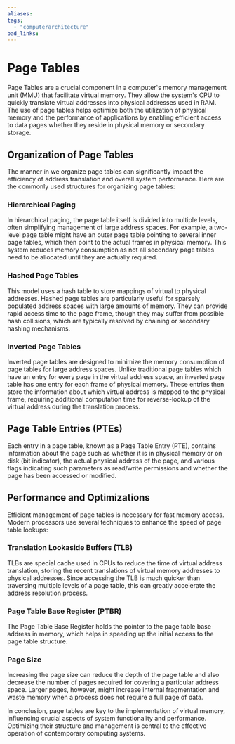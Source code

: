 ```yaml
---
aliases:
tags:
  - "computerarchitecture"
bad_links:
---
```

# Page Tables

Page Tables are a crucial component in a computer's memory management unit (MMU) that facilitate virtual memory. They allow the system's CPU to quickly translate virtual addresses into physical addresses used in RAM. The use of page tables helps optimize both the utilization of physical memory and the performance of applications by enabling efficient access to data pages whether they reside in physical memory or secondary storage.

## Organization of Page Tables

The manner in we organize page tables can significantly impact the efficiency of address translation and overall system performance. Here are the commonly used structures for organizing page tables:

### Hierarchical Paging

In hierarchical paging, the page table itself is divided into multiple levels, often simplifying management of large address spaces. For example, a two-level page table might have an outer page table pointing to several inner page tables, which then point to the actual frames in physical memory. This system reduces memory consumption as not all secondary page tables need to be allocated until they are actually required.

### Hashed Page Tables

This model uses a hash table to store mappings of virtual to physical addresses. Hashed page tables are particularly useful for sparsely populated address spaces with large amounts of memory. They can provide rapid access time to the page frame, though they may suffer from possible hash collisions, which are typically resolved by chaining or secondary hashing mechanisms.

### Inverted Page Tables

Inverted page tables are designed to minimize the memory consumption of page tables for large address spaces. Unlike traditional page tables which have an entry for every page in the virtual address space, an inverted page table has one entry for each frame of physical memory. These entries then store the information about which virtual address is mapped to the physical frame, requiring additional computation time for reverse-lookup of the virtual address during the translation process.

## Page Table Entries (PTEs)

Each entry in a page table, known as a Page Table Entry (PTE), contains information about the page such as whether it is in physical memory or on disk (bit indicator), the actual physical address of the page, and various flags indicating such parameters as read/write permissions and whether the page has been accessed or modified.

## Performance and Optimizations

Efficient management of page tables is necessary for fast memory access. Modern processors use several techniques to enhance the speed of page table lookups:

### Translation Lookaside Buffers (TLB)

TLBs are special cache used in CPUs to reduce the time of virtual address translation, storing the recent translations of virtual memory addresses to physical addresses. Since accessing the TLB is much quicker than traversing multiple levels of a page table, this can greatly accelerate the address resolution process.

### Page Table Base Register (PTBR)

The Page Table Base Register holds the pointer to the page table base address in memory, which helps in speeding up the initial access to the page table structure.

### Page Size

Increasing the page size can reduce the depth of the page table and also decrease the number of pages required for covering a particular address space. Larger pages, however, might increase internal fragmentation and waste memory when a process does not require a full page of data.

In conclusion, page tables are key to the implementation of virtual memory, influencing crucial aspects of system functionality and performance. Optimizing their structure and management is central to the effective operation of contemporary computing systems.